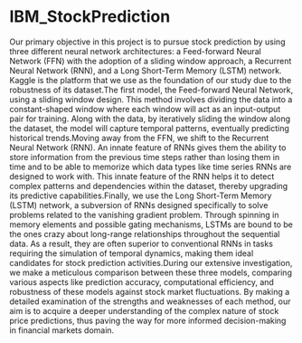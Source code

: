 # IBM_StockPrediction

Our primary objective in this project is to pursue stock prediction by using three different neural network architectures: a Feed-forward Neural Network (FFN) with the adoption of a sliding window approach, a Recurrent Neural Network (RNN), and a Long Short-Term Memory (LSTM) network. Kaggle is the platform that we use as the foundation of our study due to the robustness of its dataset.The first model, the Feed-forward Neural Network, using a sliding window design. This method involves dividing the data into a constant-shaped window where each window will act as an input-output pair for training. Along with the data, by iteratively sliding the window along the dataset, the model will capture temporal patterns, eventually predicting historical trends.Moving away from the FFN, we shift to the Recurrent Neural Network (RNN). An innate feature of RNNs gives them the ability to store information from the previous time steps rather than losing them in time and to be able to memorize which data types like time series RNNs are designed to work with. This innate feature of the RNN helps it to detect complex patterns and dependencies within the dataset, thereby upgrading its predictive capabilities.Finally, we use the Long Short-Term Memory (LSTM) network, a subversion of RNNs designed specifically to solve problems related to the vanishing gradient problem. Through spinning in memory elements and possible gating mechanisms, LSTMs are bound to be the ones crazy about long-range relationships throughout the sequential data. As a result, they are often superior to conventional RNNs in tasks requiring the simulation of temporal dynamics, making them ideal candidates for stock prediction activities.During our extensive investigation, we make a meticulous comparison between these three models, comparing various aspects like prediction accuracy, computational efficiency, and robustness of these models against stock market fluctuations. By making a detailed examination of the strengths and weaknesses of each method, our aim is to acquire a deeper understanding of the complex nature of stock price predictions, thus paving the way for more informed decision-making in financial markets domain.
